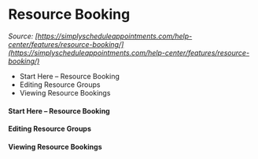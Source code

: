 # Resource Booking


*Source: [https://simplyscheduleappointments.com/help-center/features/resource-booking/](https://simplyscheduleappointments.com/help-center/features/resource-booking/)*

- Start Here – Resource Booking
- Editing Resource Groups
- Viewing Resource Bookings

#### Start Here – Resource Booking

#### Editing Resource Groups

#### Viewing Resource Bookings

